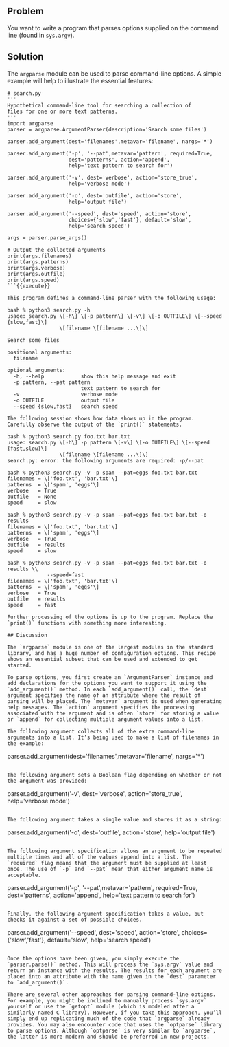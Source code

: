 ## Problem

You want to write a program that parses options supplied on the command line (found in `sys.argv`).

## Solution

The `argparse` module can be used to parse command-line options. A simple example will help to illustrate the essential features:

```
# search.py
'''
Hypothetical command-line tool for searching a collection of
files for one or more text patterns.
'''
import argparse
parser = argparse.ArgumentParser(description='Search some files')

parser.add_argument(dest='filenames',metavar='filename', nargs='*')

parser.add_argument('-p', '--pat',metavar='pattern', required=True,
                    dest='patterns', action='append',
                    help='text pattern to search for')

parser.add_argument('-v', dest='verbose', action='store_true',
                    help='verbose mode')

parser.add_argument('-o', dest='outfile', action='store',
                    help='output file')

parser.add_argument('--speed', dest='speed', action='store',
                    choices={'slow','fast'}, default='slow',
                    help='search speed')

args = parser.parse_args()

# Output the collected arguments
print(args.filenames)
print(args.patterns)
print(args.verbose)
print(args.outfile)
print(args.speed)
```{{execute}}

This program defines a command-line parser with the following usage:

bash % python3 search.py -h
usage: search.py \[-h\] \[-p pattern\] \[-v\] \[-o OUTFILE\] \[--speed {slow,fast}\]
                 \[filename \[filename ...\]\]

Search some files

positional arguments:
  filename

optional arguments:
  -h, --help            show this help message and exit
  -p pattern, --pat pattern
                        text pattern to search for
  -v                    verbose mode
  -o OUTFILE            output file
  --speed {slow,fast}   search speed

The following session shows how data shows up in the program. Carefully observe the output of the `print()` statements.

bash % python3 search.py foo.txt bar.txt
usage: search.py \[-h\] -p pattern \[-v\] \[-o OUTFILE\] \[--speed {fast,slow}\]
                 \[filename \[filename ...\]\]
search.py: error: the following arguments are required: -p/--pat

bash % python3 search.py -v -p spam --pat=eggs foo.txt bar.txt
filenames = \['foo.txt', 'bar.txt'\]
patterns  = \['spam', 'eggs'\]
verbose   = True
outfile   = None
speed     = slow

bash % python3 search.py -v -p spam --pat=eggs foo.txt bar.txt -o results
filenames = \['foo.txt', 'bar.txt'\]
patterns  = \['spam', 'eggs'\]
verbose   = True
outfile   = results
speed     = slow

bash % python3 search.py -v -p spam --pat=eggs foo.txt bar.txt -o results \\
             --speed=fast
filenames = \['foo.txt', 'bar.txt'\]
patterns  = \['spam', 'eggs'\]
verbose   = True
outfile   = results
speed     = fast

Further processing of the options is up to the program. Replace the `print()` functions with something more interesting.

## Discussion

The `argparse` module is one of the largest modules in the standard library, and has a huge number of configuration options. This recipe shows an essential subset that can be used and extended to get started.

To parse options, you first create an `ArgumentParser` instance and add declarations for the options you want to support it using the `add_argument()` method. In each `add_argument()` call, the `dest` argument specifies the name of an attribute where the result of parsing will be placed. The `metavar` argument is used when generating help messages. The `action` argument specifies the processing associated with the argument and is often `store` for storing a value or `append` for collecting multiple argument values into a list.

The following argument collects all of the extra command-line arguments into a list. It’s being used to make a list of filenames in the example:

```
parser.add_argument(dest='filenames',metavar='filename', nargs='*')
```{{execute}}

The following argument sets a Boolean flag depending on whether or not the argument was provided:

```
parser.add_argument('-v', dest='verbose', action='store_true',
                    help='verbose mode')
```{{execute}}

The following argument takes a single value and stores it as a string:

```
parser.add_argument('-o', dest='outfile', action='store',
                    help='output file')
```{{execute}}

The following argument specification allows an argument to be repeated multiple times and all of the values append into a list. The `required` flag means that the argument must be supplied at least once. The use of `-p` and `--pat` mean that either argument name is acceptable.

```
parser.add_argument('-p', '--pat',metavar='pattern', required=True,
                    dest='patterns', action='append',
                    help='text pattern to search for')
```{{execute}}

Finally, the following argument specification takes a value, but checks it against a set of possible choices.

```
parser.add_argument('--speed', dest='speed', action='store',
                    choices={'slow','fast'}, default='slow',
                    help='search speed')
```{{execute}}

Once the options have been given, you simply execute the `parser.parse()` method. This will process the `sys.argv` value and return an instance with the results. The results for each argument are placed into an attribute with the name given in the `dest` parameter to `add_argument()`.

There are several other approaches for parsing command-line options. For example, you might be inclined to manually process `sys.argv` yourself or use the `getopt` module (which is modeled after a similarly named C library). However, if you take this approach, you’ll simply end up replicating much of the code that `argparse` already provides. You may also encounter code that uses the `optparse` library to parse options. Although `optparse` is very similar to `argparse`, the latter is more modern and should be preferred in new projects.